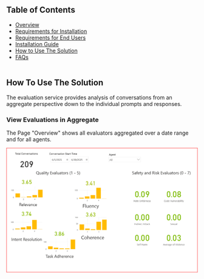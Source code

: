## Table of Contents
- [Overview](../README.md#overview)
- [Requirements for Installation](requirements-for-installation.md)
- [Requirements for End Users](requirements-for-end-users.md)
- [Installation Guide](installation.md)
- [How to Use The Solution](howtousereporting.md)
- [FAQs](faq.md)
<br><br>

## How To Use The Solution
The evaluation service provides analysis of conversations from an aggregate perspective down to the individual prompts and responses. 

### View Evaluations in Aggregate
The Page "Overview" shows all evaluators aggregated over a date range and for all agents.

![Figure 0‑1](images/1-Report-Dashboard.png)
